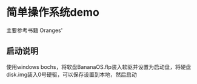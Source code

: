 # 简单操作系统demo
主要参考书籍 Oranges'

## 启动说明
使用windows bochs，将软盘BananaOS.flp装入软驱并设置为启动盘，将硬盘disk.img装入0号硬驱，可以保存设置到本地，然后启动